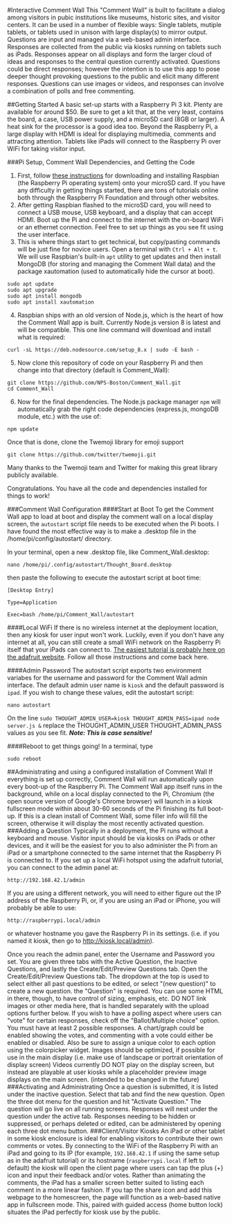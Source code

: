 #Interactive Comment Wall
This "Comment Wall" is built to facilitate a dialog among visitors in pubic institutions like museums, historic sites, and visitor centers. It can be used in a number of flexible ways: Single tablets, mutiple tablets, or tablets used in unison with large display(s) to mirror output. Questions are input and managed via a web-based admin interface. Responses are collected from the public via kiosks running on tablets such as iPads. Responses appear on all displays and form the larger cloud of ideas and responses to the central question currently activated. Questions could be direct responses; however the intention is to use this app to pose deeper thought provoking questions to the public and elicit many different responses. Questions can use images or videos, and responses can involve a combination of polls and free commenting.

##Getting Started
A basic set-up starts with a Raspberry Pi 3 kit. Plenty are available for around $50. Be sure to get a kit that, at the very least, contains the board, a case, USB power supply, and a microSD card (8GB or larger). A heat sink for the processor is a good idea too.
Beyond the Raspberry Pi, a large display with HDMI is ideal for displaying multimedia, comments and attracting attention. Tablets like iPads will connect to the Raspberry Pi over WiFi for taking visitor input.

###Pi Setup, Comment Wall Dependencies, and Getting the Code
1. First, follow [these instructions](https://www.raspberrypi.org/documentation/installation/installing-images/README.md) for downloading and installing Raspbian (the Raspberry Pi operating system) onto your microSD card. If you have any difficulty in getting things started, there are tons of tutorials online both through the Raspberry Pi Foundation and through other websites.
2. After getting Raspbian flashed to the microSD card, you will need to connect a USB mouse, USB keyboard, and a display that can accept HDMI. Boot up the Pi and connect to the internet with the on-board WiFi or an ethernet connection. Feel free to set up things as you see fit using the user interface.
3. This is where things start to get technical, but copy/pasting commands will be just fine for novice users. Open a terminal with `Ctrl + Alt + t`. We will use Raspbian's built-in `apt` utility to get updates and then install MongoDB (for storing and managing the Comment Wall data) and the package xautomation (used to automatically hide the cursor at boot).
```
sudo apt update
sudo apt upgrade
sudo apt install mongodb
sudo apt install xautomation
```

4. Raspbian ships with an old version of Node.js, which is the heart of how the Comment Wall app is built. Currently Node.js version 8 is latest and will be compatible. This one line command will download and install what is required:
```
curl -sL https://deb.nodesource.com/setup_8.x | sudo -E bash -
```

5. Now clone this repository of code on your Raspberry Pi and then change into that directory (default is Comment_Wall):
```
git clone https://github.com/NPS-Boston/Comment_Wall.git
cd Comment_Wall
```

6. Now for the final dependencies. The Node.js package manager `npm` will automatically grab the right code dependencies (express.js, mongoDB module, etc.) with the use of:
```
npm update
```
Once that is done, clone the Twemoji library for emoji support
```
git clone https://github.com/twitter/twemoji.git
```
Many thanks to the Twemoji team and Twitter for making this great library publicly available.

Congratulations. You have all the code and dependencies installed for things to work!

###Comment Wall Configuration
####Start at Boot
To get the Comment Wall app to load at boot and display the comment wall on a local display screen, the `autostart` script file needs to be executed when the Pi boots. I have found the most effective way is to make a .desktop file in the /home/pi/config/autostart/ directory.

In your terminal, open a new .desktop file, like Comment_Wall.desktop:
```
nano /home/pi/.config/autostart/Thought_Board.desktop
```

then paste the following to execute the autostart script at boot time:
```
[Desktop Entry]

Type=Application

Exec=bash /home/pi/Comment_Wall/autostart
```

####Local WiFi
If there is no wireless internet at the deployment location, then any kiosk for user input won't work. Luckily, even if you don't have any internet at all, you can still create a small WiFi network on the Raspberry Pi itself that your iPads can connect to. [The easiest tutorial is probably here on the adafruit website](https://learn.adafruit.com/setting-up-a-raspberry-pi-as-a-wifi-access-point/overview). Follow all those instructions and come back here.

####Admin Password
The autostart script exports two environment variabes for the username and password for the Comment Wall admin interface. The default admin user name is `kiosk` and the default password is `ipad`. If you wish to change these values, edit the autostart script:
```
nano autostart
```

On the line `sudo THOUGHT_ADMIN_USER=kiosk THOUGHT_ADMIN_PASS=ipad node server.js &` replace the THOUGHT_ADMIN_USER THOUGHT_ADMIN_PASS values as you see fit. ***Note: This is case sensitive!***

####Reboot to get things going!
In a terminal, type
```
sudo reboot
```

##Administrating and using a configured installation of Comment Wall
If everything is set up correctly, Comment Wall will run automatically upon every boot-up of the Raspberry Pi. The Comment Wall app itself runs in the background, while on a local display connected to the Pi, Chromium (the open source version of Google's Chrome browser) will launch in a kiosk fullscreen mode within about 30-60 seconds of the Pi finishing its full boot-up. If this is a clean install of Comment Wall, some filler info will fill the screen, otherwise it will display the most recently activated question.
###Adding a Question
Typically in a deployment, the Pi runs without a keyboard and mouse. Visitor input should be via kiosks on iPads or other devices, and it will be the easiest for you to also administer the Pi from an iPad or a smartphone connected to the same internet that the Raspberry Pi is connected to. If you set up a local WiFi hotspot using the adafruit tutorial, you can connect to the admin panel at:
```
http://192.168.42.1/admin
```

If you are using a different network, you will need to either figure out the IP address of the Raspberry Pi, or, if you are using an iPad or iPhone, you will probably be able to use:
```
http://raspberrypi.local/admin
```
or whatever hostname you gave the Raspberry Pi in its settings. (i.e. if you named it kiosk, then go to http://kiosk.local/admin).

Once you reach the admin panel, enter the Username and Password you set. You are given three tabs with the Active Question, the Inactive Questions, and lastly the Create/Edit/Preview Questions tab. Open the Create/Edit/Preview Questions tab.
The dropdown at the top is used to select either all past questions to be edited, or select "(new question)" to create a new question.
the "Question" is required. You can use some HTML in there, though, to have control of sizing, emphasis, etc. DO NOT link images or other media here, that is handled separately with the upload options further below.
If you wish to have a polling aspect where users can "vote" for certain responses, check off the "Ballot/Multiple choice" option. You must have at least 2 possible responses. A chart/graph could be enabled showing the votes, and commenting with a vote could either be enabled or disabled. Also be sure to assign a unique color to each option using the colorpicker widget.
Images should be optimized, if possible for use in the main display (i.e. make use of landscape or portrait orientation of display screen) Videos currently DO NOT play on the display screen, but instead are playable at user kiosks while a placeholder preview image displays on the main screen. (intended to be changed in the future)
###Activating and Administrating
Once a question is submitted, it is listed under the inactive question. Select that tab and find the new question. Open the three dot menu for the question and hit "Activate Question." The question will go live on all running screens. Responses will nest under the question under the active tab. Responses needing to be hidden or suppressed, or perhaps deleted or edited, can be administered by opening each three dot menu button.
###Client/Visitor Kiosks
An iPad or other tablet in some kiosk enclosure is ideal for enabling visitors to contribute their own comments or votes. By connecting to the WiFi of the Raspberry Pi with an iPad and going to its IP (for example, `192.168.42.1` if using the same setup as in the adafruit tutorial) or its hostname (`raspberrypi.local` if left to default) the kiosk will open the client page where users can tap the plus (+} icon and input their feedback and/or votes. Rather than animating the comments, the iPad has a smaller screen better suited to listing each comment in a more linear fashion. If you tap the share icon and add this webpage to the homescreen, the page will function as a web-based native app in fullscreen mode. This, paired with guided access (home button lock) situates the iPad perfectly for kiosk use by the public.
